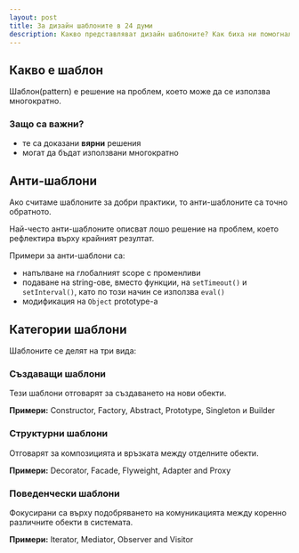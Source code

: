 ```yaml
---
layout: post
title: За дизайн шаблоните в 24 думи
description: Какво представляват дизайн шаблоните? Как биха ни помогнали? Имат ли общо с модата? Всичко това обяснено само с 24 думи
---
```


## Какво е шаблон

Шаблон(pattern) е решение на проблем, което може да се използва многократно.

### Защо са важни?

- те са доказани **вярни** решения
- могат да бъдат използвани многократно

## Анти-шаблони

Ако считаме шаблоните за добри практики, то анти-шаблоните са точно обратното.

Най-често анти-шаблоните описват лошо решение на проблем, което рефлектира върху крайният резултат.

Примери за анти-шаблони са:

- напълване на глобалният scope с променливи
- подаване на string-ове, вместо функции, на `setTimeout()` и `setInterval()`, като по този начин се използва `eval()`
- модификация на `Object` prototype-a

## Категории шаблони

Шаблоните се делят на три вида:

### Създаващи шаблони

Тези шаблони отговарят за създаването на нови обекти.

**Примери:** Constructor, Factory, Abstract, Prototype, Singleton и Builder

### Структурни шаблони

Отговарят за композицията и връзката между отделните обекти.

**Примери:** Decorator, Facade, Flyweight, Adapter and Proxy

### Поведенчески шаблони

Фокусирани са върху подобряването на комуникацията между коренно различните обекти в системата.

**Примери:** Iterator, Mediator, Observer and Visitor


